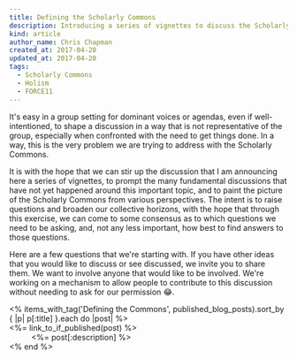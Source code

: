 ```yaml
---
title: Defining the Scholarly Commons
description: Introducing a series of vignettes to discuss the Scholarly Commons.
kind: article
author_name: Chris Chapman
created_at: 2017-04-20
updated_at: 2017-04-20
tags:
  - Scholarly Commons
  - Holism
  - FORCE11
---
```


It's easy in a group setting for dominant voices or agendas, even if
well-intentioned, to shape a discussion in a way that is not representative of
the group, especially when confronted with the need to get things done. In a
way, this is the very problem we are trying to address with the Scholarly
Commons.

It is with the hope that we can stir up the discussion that I am announcing
here a series of vignettes, to prompt the many fundamental discussions that
have not yet happened around this important topic, and to paint the picture of
the Scholarly Commons from various perspectives. The intent is to raise
questions and broaden our collective horizons, with the hope that through this
exercise, we can come to some consensus as to which questions we need to be
asking, and, not any less important, how best to find answers to those
questions.

Here are a few questions that we're starting with. If you have other ideas that
you would like to discuss or see discussed, we invite you to share them. We
want to involve anyone that would like to be involved. We're working on a
mechanism to allow people to contribute to this discussion without needing to
ask for our permission :joy:.

<!--MORE-->

<dl>
<% items_with_tag('Defining the Commons', published_blog_posts).sort_by { |p| p[:title] }.each do |post| %>
  <dt><%= link_to_if_published(post) %></dt>
  <dd><%= post[:description] %></dd>
<% end %>
</dl>
